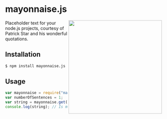 # mayonnaise.js
<img align="right" width="300" src="https://i.ytimg.com/vi/d1JA-nh0IfI/hqdefault.jpg">

Placeholder text for your node.js projects, courtesy of Patrick Star and his wonderful quotations.

## Installation
```sh
$ npm install mayonnaise.js
```

## Usage
```javascript
var mayonnaise = require("mayonnaise.js");
var numberOfSentences = 1;
var string = mayonnaise.get(numberOfSentences);
console.log(string); // Is mayonnaise an instrument?
```

